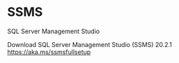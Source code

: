 # SSMS
SQL Server Management Studio

Download SQL Server Management Studio (SSMS) 20.2.1
https://aka.ms/ssmsfullsetup


